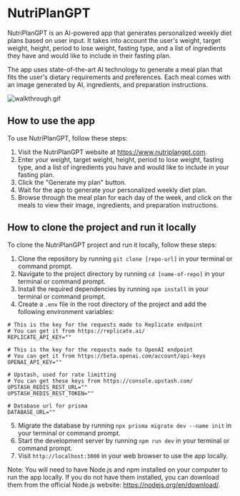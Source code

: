 # NutriPlanGPT

NutriPlanGPT is an AI-powered app that generates personalized weekly diet plans based on user input. It takes into account the user's weight, target weight, height, period to lose weight, fasting type, and a list of ingredients they have and would like to include in their fasting plan.

The app uses state-of-the-art AI technology to generate a meal plan that fits the user's dietary requirements and preferences. Each meal comes with an image generated by AI, ingredients, and preparation instructions.

![walkthrough.gif](./public/walkthrough.gif)

## How to use the app

To use NutriPlanGPT, follow these steps:

1. Visit the NutriPlanGPT website at https://www.nutriplangpt.com.
2. Enter your weight, target weight, height, period to lose weight, fasting type, and a list of ingredients you have and would like to include in your fasting plan.
3. Click the "Generate my plan" button.
4. Wait for the app to generate your personalized weekly diet plan.
5. Browse through the meal plan for each day of the week, and click on the meals to view their image, ingredients, and preparation instructions.

## How to clone the project and run it locally

To clone the NutriPlanGPT project and run it locally, follow these steps:

1. Clone the repository by running `git clone [repo-url]` in your terminal or command prompt.
2. Navigate to the project directory by running `cd [name-of-repo]` in your terminal or command prompt.
3. Install the required dependencies by running `npm install` in your terminal or command prompt.
4. Create a `.env` file in the root directory of the project and add the following environment variables:

```
# This is the key for the requests made to Replicate endpoint
# You can get it from https://replicate.ai/
REPLICATE_API_KEY=""

# This is the key for the requests made to OpenAI endpoint
# You can get it from https://beta.openai.com/account/api-keys
OPENAI_API_KEY=""

# Upstash, used for rate limitting
# You can get these keys from https://console.upstash.com/
UPSTASH_REDIS_REST_URL=""
UPSTASH_REDIS_REST_TOKEN=""

# Database url for prisma
DATABASE_URL=""
```

5. Migrate the database by running `npx prisma migrate dev --name init` in your terminal or command prompt.
4. Start the development server by running `npm run dev` in your terminal or command prompt.
5. Visit `http://localhost:3000` in your web browser to use the app locally.

Note: You will need to have Node.js and npm installed on your computer to run the app locally. If you do not have them installed, you can download them from the official Node.js website: https://nodejs.org/en/download/.
